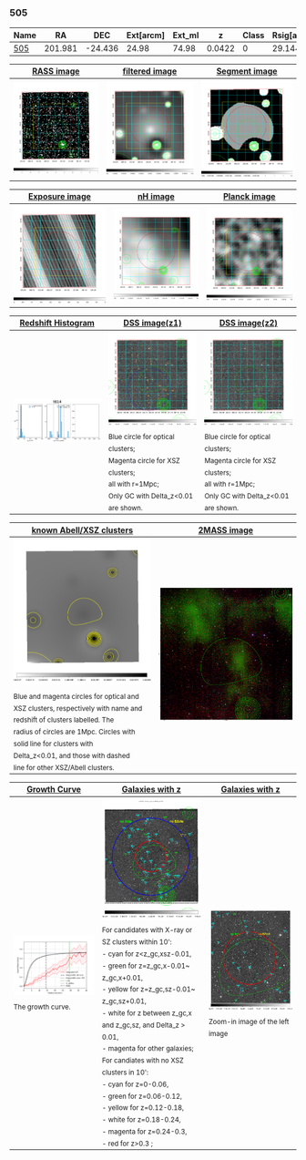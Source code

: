 <div STYLE="page-break-after: always;"></div>

### 505

|Name          |RA          |DEC      | Ext[arcm] | Ext_ml | z    | Class| Rsig[arcmin] | CRsig[c/s] | CR500[c/s] | R500[Mpc] |L500[erg/s]|F500[erg/s/cm^2]| M500[Msun]|Tx[keV]|beta|GC(XSZ,Delta_z<0.01)| GC(OPT,Delta_z<0.01)|GC|alias|
|--------------|------------|------------|---|---|-----------|--------|------|------|----|----|----|----|----|----|----|----|----|----|---|
|[505](script/505.md)     | 201.981       | -24.436       | 24.98    | 74.98   | 0.0422 | 0   | 29.144 |0.357 |0.329 |0.710 |2.268e+43 |5.447e-12 |1.058e+14 |2.247 |0.370 |-, |-, |-, |t614|

|[RASS image](../image/505/505_img.pdf)|[filtered image](../image/505/505_fil.pdf)|[Segment image](../image/505/505_seg.pdf)|
|-------------------|--------------------|-------------------|
| <img src="../image/505/505_img.png" width="300">  | <img src="../image/505/505_fil.png" width="300">   | <img src="../image/505/505_seg.png" width="300">  |

|[Exposure image](../image/505/505_mex.pdf)| [nH image](../image/505/505_nh.pdf)| [Planck image](../image/505/505_p.pdf)|
|-------------------|--------------------|-------------------|
|<img src="../image/505/505_mex.png" width="300">   | <img src="../image/505/505_nh.png" width="300">    | <img src="../image/505/505_p.png" width="300"> |

|[Redshift Histogram](../image/505/505_zg.pdf) | [DSS image(z1)](../image/505/505_dss_z1.pdf)      |  [DSS image(z2)](../image/505/505_dss_z2.pdf)    |
|-------------------|--------------------|-------------------|
|<img src="../image/505/505_zg.png" width="300"> |<img src="../image/505/505_dss_z1.png" width="300"> <sub><br>Blue circle for optical clusters; <br>Magenta circle for XSZ clusters; <br>all with r=1Mpc; <br>Only GC with Delta_z<0.01 are shown. </sub>| <img src="../image/505/505_dss_z2.png" width="300"><sub><br>Blue circle for optical clusters; <br>Magenta circle for XSZ clusters; <br>all with r=1Mpc; <br>Only GC with Delta_z<0.01 are shown. </sub> |

|[known Abell/XSZ clusters](../image/505/505_m.pdf) | [2MASS image](../image/505/505_2mass.pdf)      |
|-------------------|-------------------|
|<img src=../image/505/505_m.png width="300"> <sub><br>Blue and magenta circles for optical and <br>XSZ clusters, respectively with name and <br>redshift of clusters labelled. The <br>radius of circles are 1Mpc. Circles with <br>solid line for clusters with <br>Delta_z<0.01, and those with dashed <br>line for other XSZ/Abell clusters.        </sub>|<img src="../image/505/505_2mass.png" width="300">  |

|[Growth Curve](../image/505/505_gca_all.png) |[Galaxies with z](../image/505/505_opt_ned.pdf) |[Galaxies with z](../image/505/505_opt_ned_zoom.pdf) |
|-------------------|-------------------|-------------------|
| <img src="../image/505/505_gca_all.png" width="300"> <sub><br>The growth curve.</sub>| <img src=../image/505/505_opt_ned.png width="300"> <br><sub> For candidates with X-ray or SZ clusters within 10': <br> - cyan for z<z_gc,xsz-0.01, <br> - green for z=z_gc,x-0.01~ z_gc,x+0.01, <br> - yellow for z=z_gc,sz-0.01~ z_gc,sz+0.01, <br> - white for z between z_gc,x and z_gc,sz, and Delta_z > 0.01, <br> - magenta for other galaxies; <br>For candiates with no XSZ clusters in 10': <br> - cyan for z=0-0.06, <br> - green for z=0.06-0.12, <br> - yellow for z=0.12-0.18, <br> - white for z=0.18-0.24, <br> - magenta for z=0.24-0.3, <br> - red for z>0.3 ;  </sub>|<img src=../image/505/505_opt_ned_zoom.png width="300">  <br><sub> Zoom-in image of the left image</sub>|




